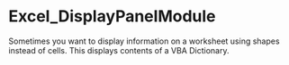 # Excel_DisplayPanelModule
Sometimes you want to display information on a worksheet using shapes instead of cells. This displays contents of a VBA Dictionary.

